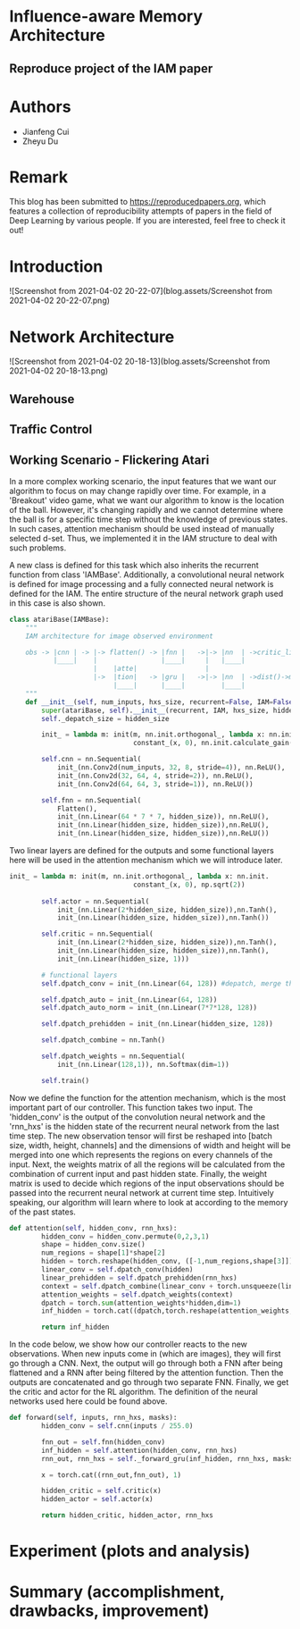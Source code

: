 # Influence-aware Memory Architecture


## Reproduce project of the IAM paper


# Authors

*   Jianfeng Cui
*   Zheyu Du

# Remark

This blog has been submitted to https://reproducedpapers.org, which features a collection of reproducibility attempts of papers in the field of Deep Learning by various people. If you are interested, feel free to check it out!

# Introduction

![Screenshot from 2021-04-02 20-22-07](blog.assets/Screenshot from 2021-04-02 20-22-07.png)

# Network Architecture

![Screenshot from 2021-04-02 20-18-13](blog.assets/Screenshot from 2021-04-02 20-18-13.png)

## Warehouse

## Traffic Control


## Working Scenario - Flickering Atari

In a more complex working scenario, the input features that we want our algorithm to focus on may change rapidly over time. For example, in a 'Breakout' video game, what we want our algorithm to know is the location of the ball. However, it's changing rapidly and we cannot determine where the ball is for a specific time step without the knowledge of previous states. In such cases, attention mechanism should be used instead of manually selected d-set. Thus, we implemented it in the IAM structure to deal with such problems. 

A new class is defined for this task which also inherits the recurrent function from class 'IAMBase'.  Additionally, a convolutional neural network is defined for image processing and a fully connected neural network is defined for the IAM. The entire structure of the neural network graph used in this case is also shown.

```python
class atariBase(IAMBase):
    """
    IAM architecture for image observed environment

    obs -> |cnn | -> |-> flatten() -> |fnn |   ->|-> |nn  | ->critic_linear()->value
           |____|    |                |____|     |   |____|
                     |    |atte|                 |
                     |->  |tion|   -> |gru |   ->|-> |nn  | ->dist()->mode()/sample()->action 
                          |____|      |____|         |____|   
    """
    def __init__(self, num_inputs, hxs_size, recurrent=False, IAM=False, hidden_size=64):
        super(atariBase, self).__init__(recurrent, IAM, hxs_size, hidden_size)
        self._depatch_size = hidden_size

        init_ = lambda m: init(m, nn.init.orthogonal_, lambda x: nn.init.
                               constant_(x, 0), nn.init.calculate_gain('relu'))

        self.cnn = nn.Sequential(
            init_(nn.Conv2d(num_inputs, 32, 8, stride=4)), nn.ReLU(),
            init_(nn.Conv2d(32, 64, 4, stride=2)), nn.ReLU(),
            init_(nn.Conv2d(64, 64, 3, stride=1)), nn.ReLU())

        self.fnn = nn.Sequential(
            Flatten(),
            init_(nn.Linear(64 * 7 * 7, hidden_size)), nn.ReLU(),
            init_(nn.Linear(hidden_size, hidden_size)),nn.ReLU(),
            init_(nn.Linear(hidden_size, hidden_size)),nn.ReLU())

```

Two linear layers are defined for the outputs and some functional layers here will be used in the attention mechanism which we will introduce later.

```python
init_ = lambda m: init(m, nn.init.orthogonal_, lambda x: nn.init.
                               constant_(x, 0), np.sqrt(2))
                               
        self.actor = nn.Sequential(
            init_(nn.Linear(2*hidden_size, hidden_size)),nn.Tanh(),
            init_(nn.Linear(hidden_size, hidden_size)),nn.Tanh())

        self.critic = nn.Sequential(
            init_(nn.Linear(2*hidden_size, hidden_size)),nn.Tanh(),
            init_(nn.Linear(hidden_size, hidden_size)),nn.Tanh(),
            init_(nn.Linear(hidden_size, 1)))

        # functional layers
        self.dpatch_conv = init_(nn.Linear(64, 128)) #depatch, merge the channels and encode them

        self.dpatch_auto = init_(nn.Linear(64, 128))
        self.dpatch_auto_norm = init_(nn.Linear(7*7*128, 128))

        self.dpatch_prehidden = init_(nn.Linear(hidden_size, 128))

        self.dpatch_combine = nn.Tanh()

        self.dpatch_weights = nn.Sequential(
            init_(nn.Linear(128,1)), nn.Softmax(dim=1))

        self.train()
```
Now we define the function for the attention mechanism, which is the most important part of our controller. This function takes two input. The 'hidden_conv' is the output of the convolution neural network and the 'rnn_hxs' is the hidden state of the recurrent neural network from the last time step. The new observation tensor will first be reshaped into [batch size, width, height, channels] and the dimensions of width and height will be merged into one which represents the regions on every channels of the input.  Next, the weights matrix of all the regions will be calculated from the combination of current input and past hidden state. Finally, the weight matrix is used to decide which regions of the input observations should be passed into the recurrent neural network at current time step. Intuitively speaking, our algorithm will learn where to look at according to the memory of the past states.
```python
def attention(self, hidden_conv, rnn_hxs):
        hidden_conv = hidden_conv.permute(0,2,3,1)
        shape = hidden_conv.size()
        num_regions = shape[1]*shape[2]
        hidden = torch.reshape(hidden_conv, ([-1,num_regions,shape[3]]))
        linear_conv = self.dpatch_conv(hidden)        
        linear_prehidden = self.dpatch_prehidden(rnn_hxs)
        context = self.dpatch_combine(linear_conv + torch.unsqueeze(linear_prehidden, 1))
        attention_weights = self.dpatch_weights(context)
        dpatch = torch.sum(attention_weights*hidden,dim=1)
        inf_hidden = torch.cat((dpatch,torch.reshape(attention_weights, ([-1, num_regions]))), 1)

        return inf_hidden
```
In the code below, we show how our controller reacts to the new observations. When new inputs come in (which are images), they will first go through a CNN. Next, the output will go through both a FNN after being flattened and a RNN after being filtered by the attention function. Then the outputs are concatenated and go through two separate FNN. Finally, we get the critic and actor for the RL algorithm. The definition of the neural networks used here could be found above.
```python
def forward(self, inputs, rnn_hxs, masks):
        hidden_conv = self.cnn(inputs / 255.0)

        fnn_out = self.fnn(hidden_conv)
        inf_hidden = self.attention(hidden_conv, rnn_hxs)
        rnn_out, rnn_hxs = self._forward_gru(inf_hidden, rnn_hxs, masks)

        x = torch.cat((rnn_out,fnn_out), 1)

        hidden_critic = self.critic(x) 
        hidden_actor = self.actor(x)

        return hidden_critic, hidden_actor, rnn_hxs
```















# Experiment (plots and analysis)


# Summary (accomplishment, drawbacks, improvement)
